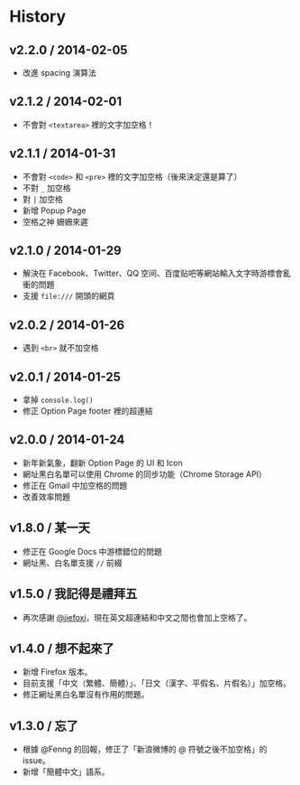 # History

v2.2.0 / 2014-02-05
-------------------

* 改進 spacing 演算法

v2.1.2 / 2014-02-01
-------------------

* 不會對 `<textarea>` 裡的文字加空格！

v2.1.1 / 2014-01-31
-------------------

* 不會對 `<code>` 和 `<pre>` 裡的文字加空格（後來決定還是算了）
* 不對 `_` 加空格
* 對 `|` 加空格
* 新增 Popup Page
* 空格之神 姍姍來遲

v2.1.0 / 2014-01-29
-------------------

* 解決在 Facebook、Twitter、QQ 空间、百度贴吧等網站輸入文字時游標會亂衝的問題
* 支援 `file:///` 開頭的網頁

v2.0.2 / 2014-01-26
-------------------

* 遇到 `<br>` 就不加空格

v2.0.1 / 2014-01-25
-------------------

* 拿掉 `console.log()`
* 修正 Option Page footer 裡的超連結

v2.0.0 / 2014-01-24
-------------------

* 新年新氣象，翻新 Option Page 的 UI 和 Icon
* 網址黑白名單可以使用 Chrome 的同步功能（Chrome Storage API）
* 修正在 Gmail 中加空格的問題
* 改善效率問題

v1.8.0 / 某一天
--------------

* 修正在 Google Docs 中游標錯位的問題
* 網址黑、白名單支援 `//` 前綴

v1.5.0 / 我記得是禮拜五
---------------------

* 再次感謝 [@jiefoxi](https://github.com/jiefoxi)，現在英文超連結和中文之間也會加上空格了。

v1.4.0 / 想不起來了
-----------------

* 新增 Firefox 版本。
* 目前支援「中文（繁體、簡體）」、「日文（漢字、平假名、片假名）」加空格。
* 修正網址黑白名單沒有作用的問題。

v1.3.0 / 忘了
------------

* 根據 @Fenng 的回報，修正了「新浪微博的 @ 符號之後不加空格」的 issue。
* 新增「簡體中文」語系。
